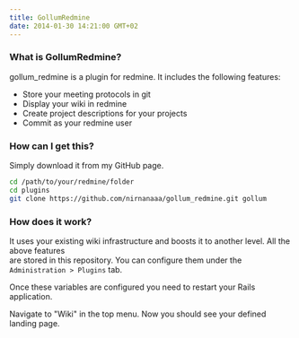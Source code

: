 ```yaml
---
title: GollumRedmine
date: 2014-01-30 14:21:00 GMT+02
---
```


### What is GollumRedmine?

gollum_redmine is a plugin for redmine. It includes the following features:  

* Store your meeting protocols in git
* Display your wiki in redmine
* Create project descriptions for your projects
* Commit as your redmine user


### How can I get this?

Simply download it from my GitHub page.

```sh
cd /path/to/your/redmine/folder
cd plugins
git clone https://github.com/nirnanaaa/gollum_redmine.git gollum
```

### How does it work?

It uses your existing wiki infrastructure and boosts it to another level. All the above features  
are stored in this repository. You can configure them under the `Administration > Plugins` tab. 

Once these variables are configured you need to restart your Rails application.

Navigate to "Wiki" in the top menu. Now you should see your defined landing page.


